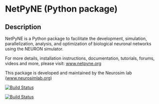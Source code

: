 # NetPyNE (Python package)
## Description
NetPyNE is a Python package to facilitate the development, simulation, parallelization, analysis, and optimization of biological neuronal networks using the NEURON simulator.

For more details, installation instructions, documentation, tutorials, forums, videos and more, please visit: www.netpyne.org

This package is developed and maintained by the Neurosim lab (www.neurosimlab.org)

[![Build Status](https://travis-ci.org/Neurosim-lab/netpyne.svg?branch=development)](https://travis-ci.org/Neurosim-lab/netpyne)

[![Build Status](https://circleci.com/gh/russelljjarvis/netpyne/tree/development.svg?style=svg)](https://app.circleci.com/pipelines/github/russelljjarvis/netpyne/)
